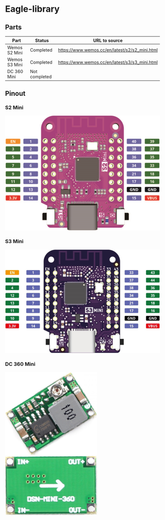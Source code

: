 # Eagle-library

## Parts

| Part          | Status        | URL to source                                  |
|---------------|---------------|------------------------------------------------|
| Wemos S2 Mini | Completed     | https://www.wemos.cc/en/latest/s2/s2_mini.html |
| Wemos S3 Mini | Completed     | https://www.wemos.cc/en/latest/s3/s3_mini.html |
| DC 360 Mini   | Not completed |                                                |

## Pinout

### S2 Mini
<img src="img/S2_mini_v1.0.0_pinout.jpg" width="600"/>

### S3 Mini
<img src="img/S3_mini_v1.0.0_pinout.jpg" width="600"/>

### DC 360 Mini
<img src="img/DC-DC Mini-360_1.jpg" width="300"/> <img src="img/DC-DC Mini-360_2.jpg" width="300"/>
